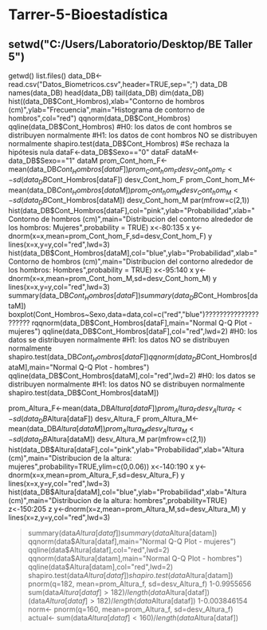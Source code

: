 # Tarrer-5-Bioestadística
## setwd("C:/Users/Laboratorio/Desktop/BE Taller 5")
getwd()
list.files()
data_DB<-read.csv("Datos_Biometricos.csv",header=TRUE,sep=";")
data_DB
names(data_DB)
head(data_DB)
tail(data_DB)
dim(data_DB)
hist((data_DB$Cont_Hombros),xlab="Contorno de hombros (cm)",ylab="Frecuencia",main="Histograma de contorno de hombros",col="red")
qqnorm(data_DB$Cont_Hombros)
qqline(data_DB$Cont_Hombros)
#H0: los datos de cont hombros se distribuyen normalmente
#H1: los datos de cont hombros NO se distribuyen normalmente
shapiro.test(data_DB$Cont_Hombros)
#Se rechaza la hipótesis nula
dataF<-data_DB$Sexo=="0"
dataF
dataM<-data_DB$Sexo=="1"
dataM
prom_Cont_hom_F<-mean(data_DB$Cont_Hombros[dataF])
prom_Cont_hom_F
desv_Cont_hom_F<-sd(data_DB$Cont_Hombros[dataF])
desv_Cont_hom_F
prom_Cont_hom_M<-mean(data_DB$Cont_Hombros[dataM])
prom_Cont_hom_M
desv_Cont_hom_M<-sd(data_DB$Cont_Hombros[dataM])
desv_Cont_hom_M
par(mfrow=c(2,1))
hist(data_DB$Cont_Hombros[dataF],col="pink",ylab="Probabilidad",xlab="Contorno de hombros (cm)",main="Distribucion del contorno alrededor de los hombros: Mujeres",probability = TRUE)
x<-80:135
x
y<-dnorm(x=x,mean=prom_Cont_hom_F,sd=desv_Cont_hom_F)
y
lines(x=x,y=y,col="red",lwd=3)
hist(data_DB$Cont_Hombros[dataM],col="blue",ylab="Probabilidad",xlab="Contorno de hombros (cm)",main="Distribucion del contorno alrededor de los hombros: Hombres",probability = TRUE)
x<-95:140
x
y<-dnorm(x=x,mean=prom_Cont_hom_M,sd=desv_Cont_hom_M)
y
lines(x=x,y=y,col="red",lwd=3)
summary(data_DB$Cont_Hombros[dataF])
summary(data_DB$Cont_Hombros[dataM])
boxplot(Cont_Hombros~Sexo,data=data,col=c("red","blue")?????????????????????
rqqnorm(data_DB$Cont_Hombros[dataF],main="Normal Q-Q Plot - mujeres")
qqline(data_DB$Cont_Hombros[dataF],col="red",lwd=2)
#H0: los datos se distribuyen normalmente
#H1: los datos NO se distribuyen normalmente
shapiro.test(data_DB$Cont_Hombros[dataF])
qqnorm(data_DB$Cont_Hombros[dataM],main="Normal Q-Q Plot - hombres")
qqline(data_DB$Cont_Hombros[dataM],col="red",lwd=2)
#H0: los datos se distribuyen normalmente
#H1: los datos NO se distribuyen normalmente
shapiro.test(data_DB$Cont_Hombros[dataM])
 
prom_Altura_F<-mean(data_DB$Altura[dataF])
prom_Altura_F
desv_Altura_F<-sd(data_DB$Altura[dataF])
desv_Altura_F
prom_Altura_M<-mean(data_DB$Altura[dataM])
prom_Altura_M
desv_Altura_M<-sd(data_DB$Altura[dataM])
desv_Altura_M
par(mfrow=c(2,1))
hist(data_DB$Altura[dataF],col="pink",ylab="Probabilidad",xlab="Altura (cm)",main="Distribucion de la altura: mujeres",probability=TRUE,ylim=c(0,0.06))
x<-140:190
x
y<-dnorm(x=x,mean=prom_Altura_F,sd=desv_Altura_F)
y
lines(x=x,y=y,col="red",lwd=3)
hist(data_DB$Altura[dataM],col="blue",ylab="Probabilidad",xlab="Altura (cm)",main="Distribucion de la altura: hombres",probability=TRUE)
z<-150:205
z
y<-dnorm(x=z,mean=prom_Altura_M,sd=desv_Altura_M)
y
lines(x=z,y=y,col="red",lwd=3)
>summary(data$Altura[dataf])
>summary(data$Altura[datam])
>qqnorm(data$Altura[dataf],main="Normal Q-Q Plot - mujeres")
>qqline(data$Altura[dataf],col="red",lwd=2)
>qqnorm(data$Altura[datam],main="Normal Q-Q Plot - hombres")
>qqline(data$Altura[datam],col="red",lwd=2)
>shapiro.test(data$Altura[dataf])
shapiro.test(data$Altura[datam])
pnorm(q=182, mean=prom_Altura_f, sd=desv_Altura_f)
> 1-0.9955656
sum(data$Altura[dataf] > 182)/length(data$Altura[dataf])(data$Altura[dataf] > 182)/length(data$Altura[dataf])
1-0.003846154
norm<- pnorm(q=160, mean=prom_Altura_f, sd=desv_Altura_f)
actual<- sum(data$Altura[dataf] < 160)/length(data$Altura[dataf])
